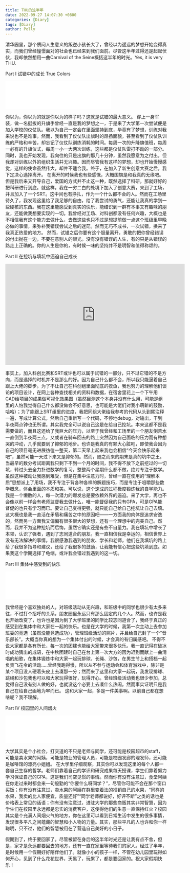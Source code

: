 ```yaml
---
title: THU的这半年
date: 2022-09-27 14:07:30 +0800
categories: [Diary]
tags: [Diary]
author: Polly
---
```




​		清华园里，那个质问人生意义的叛逆小孩长大了，曾经以为遥远的梦想开始变得真实，而我们曾经憧憬面对的社会也已经来到我们面前。尽管这半年过得还是起起伏伏，我却依然想用一曲Carnival of the Seine概括这半年的时光。Yes, it is very THU.

Part I    试错中的成长
True Colors

<iframe frameborder="no" border="0" marginwidth="0" marginheight="0" width=330 height=86 src="//music.163.com/outchain/player?type=2&id=430208474&auto=1&height=66"></iframe>

你以为，你以为的就是你以为的样子吗？这就是试错的最大意义。
		穿上一身军装，做一名挺拔的升旗手曾经一直是我的梦想之一，于是来了大学第一次尝试便是加入学校的仪仗队。我以为自己一定会在里面坚持到底，毕竟有了梦想，训练对我来说也不是难事。然而，我看到了仪仗队出旗时的昂扬面貌，甚至看到了仪仗队训练的严格和辛苦，却忘记了仪仗队训练消耗的时间。每周一次的升降旗值班，每周一必有的升旗仪式，每周一小一大两次训练，这些都是仪仗队雷打不动的一部分。同时，我也开始发现，我向往的只是出旗的那几十分钟，虽然我愿意为之付出，但我却对训练以外的组织生活并无兴趣。因而尽管我有这样的梦想，却也开始慢慢感觉，这样的使命虽然伟大，却并不适合我。终于，在加入了新生创意大赛之后，我下定决心选择离开。
   在离开的时候我也有些感慨，大概国旗是和我真的无缘吧。但是我后来又开导自己，爱国的方式并不止这一种，既然选择了科研，那就好好的把科研进行到底。就这样，我在一穷二白的处境下加入了创意大赛，来到了工场，并且加入了一个SRT。这中间也有挣扎，作为一个什么都不会的人。然而在工场里待久了，我发现这里给了我足够的自由，给了我尝试的勇气，还能让我真的学到一些硬核的东西。我在这里能感受到真实的快乐，能结识到一群有本事又有趣味的朋友，还能做我想要实现的一切。我曾经对工场、对科创都没有任何兴趣，大概也是不相信我有这个能力去做什么，去做这些也只不过是想提前做一点这个班级里早晚必做的事情，来弥补我错误尝试之后的迷茫。然而无巧不成书，一次试错，换来了我真正热爱的地方。
    然而，试错之后你要有这个胆量离开，勇敢的把你曾经错误的付出抛在一边，不要在意别人的眼光。没有没有错误的人生，有的只是从错误的路走上正确的。你的人生是你的，有时候一味的坚持并不是明智和值得称颂的。

Part II   在挖坑与填坑中逼迫自己成长
<iframe width="560" height="315" src="https://www.youtube.com/embed/s5x8x8Jdt5A?start=1335" title="YouTube video player" frameborder="0" allow="accelerometer; autoplay; clipboard-write; encrypted-media; gyroscope; picture-in-picture" allowfullscreen></iframe>

​        事实上，加入科创比赛和SRT或许也可以属于试错的一部分，只不过它错的不是方向，而是选择的时机并不是那么的好。因为自己什么都不会，所以我只能逼着自己跟上大佬的脚步。为了不让自己在科创组里面彻底的摸鱼，我也努力的理解他们谈论的项目设计，在网上各种查找相关的资料和数据，在宿舍里花上一个下午用CAD给项目的成果做可视化效果图（虽然目测这个本身并没有什么用，可能是组里的人怕我觉得自己什么都没做会不好意思，也可能是大佬们对我小萌新的鼓励，哈哈）；为了能跟上SRT组里的进度，我把同组大佬给我参考的代码从头到尾注释一遍，写成计算公式，然后自己重新写一个代码，不停地debug，对输出，干到半夜两点钟也无所谓。
​        其实我完全可以说自己这是在给自己挖坑。本来这都不是我需要做的，而且这还给了我巨大的压力，以至于我曾经和工场里的一个朋友倒苦水一直倒到半夜两三点，又或者在骑车回去的路上突然因为自己面临的压力而有种想哭的冲动，几乎就要到了抑郁的地步。也许是我真的有颗大心脏吧，即使我会因为自己的项目毫无进展彷徨一整天，第二天早上起来我也会相信“今天会快乐起来吧”，虽然可能一天过下来又是抑郁的。然而，随之而来的期末是真的坑中之王。当最早的数分考试距离我只剩下不到一个月的时间，我不得不放下之前挖过的一切坑，转过头去全力扑进数学的复习，整整两个星期什么都不做，绝对专注于数学。虽然这种被动让我感到难受，但是在集中注意力时，曾经一直在使用的“理解本质”思想派上了用场，我不专注于背各种各样的解题技巧，而是专注于咀嚼那些数学概念，体会里面的本质和美。可以说，这个速成的过程极度锻炼我的自学能力。
​        我是一个懒散的人，每一次潜力的爆发总是要依赖外界的逼迫。来了大学，再也不会像以前一样会有老师监督我去做什么，唯一能督促我的只有GPA，可是GPA能督促的也只有学习而已。要让自己变得更强，就只能自己给自己挖坑让自己去填。这大概也是我一直活在矛盾和痛苦之中的原因吧——一方面我的肉体是追求安逸的，然而另一方面我又偏偏有很多很大的梦想，还有一个理想中的完美自己。
​        然而，我并不为这种挖坑而后悔，虽然它确实还是有些不自量力。我在填坑中增长了本领，认识了强者，遇到了志同道合的朋友。我一直相信我是幸运的，相信世界上没有无法解决的事情。我很感激我遇到的朋友、学长和老师，他们在我填坑的路上给了我很多指导和建议，还给了我很多的鼓励，让我能有信心把这些坑填到底。如果我这个学期选择了龟缩，或许我会错过我遇到的这一切。

Part III  集体中感受到的快乐
<iframe frameborder="no" border="0" marginwidth="0" marginheight="0" width=330 height=86 src="//music.163.com/outchain/player?type=2&id=95843&auto=1&height=66"></iframe>

我曾经是个喜欢独处的人，对班级活动从无兴趣，和班级中的同学也很少有太多来往，不过打个招呼的关系，朋友圈里永远只有那么固定的几个人。然而，也许是我也开始改变了，也许也是因为到了大学班里的同学比较志同道合了，我终于真正的感受到在集体中和大家在一起的快乐。也是在大学的时候，我第一次主动上去参加班委的竞选（虽然没能竞选成功），管理班级活动的照片，并且给自己封了一个“音乐部长”。大概当你真的想为一个集体付出的时候，才会真的有归属感吧。
    不得不说大家都是各有所长，每一次的团建也能给大家带来很多快乐。我一直记得在破冰时成功猜出的成语，在中秋团建时自己在台上第一次大方的因为迟到而献上一曲清唱的船歌，在集体锻炼中和大家一起玩排球、长绳、沙包，在男生节上和搭档一起负责飞花令的活动.....曾经我跑得慢，所以从不参与运动会和体育游戏中，除非是某个项目没人硬着头皮上去凑那一分；然而来了这里和大家一起玩，我发现排球、跳绳和沙包我也可以和大家玩得很好，玩得开心。曾经班级活动我也很少参加，总觉得自己没有别人做的好，也就没这个必要上去凑什么热闹。然而事实证明只是我自己在给自己画地为牢而已。
    这和大家一起，多是一件美事啊。以前自己都在想啥呢？我不理解。

Part IV     校园里的人间烟火
<iframe frameborder="no" border="0" marginwidth="0" marginheight="0" width=330 height=86 src="//music.163.com/outchain/player?type=2&id=473005028&auto=1&height=66"></iframe>

大学其实是个小社会，打交道的不只是老师与同学，还可能是校园超市的staff，可能是卖水果的阿姨，可能是物业的管理人员，可能是校园发廊的理发师，还可能是咖啡馆的漂亮小姐姐。
    在大学里仔细观察，其实你可以发现这里的每个人都一套自己生存的哲学。老师们靠着自己的学识和研究成果每天授课，学生们靠着努力学习保证自己的GPA，这是我们司空见惯的事情。然而你有没有注意过，食堂阿姨在你走过来时都会来一句殷勤的“你要什么呀同学？”，尽管你可能不会在那个窗口买饭；你有没有注意过，卖水果的阿姨在群里变着法的推销自己的水果，“同样的水果，我卖的比人家便宜，质量还好”“同学老师都说好，好评不断”之类的话也是价格表上常见的话语；你有没有注意过，进驻大学的那些商贩其实非常智慧，因为学生们在校园里永远都是忠实的消费客户，这使得他们的生意一直保持红火？校园其实是个充满人间烟火气的地方，你在这里可以看到日常生活中发生的很多事情，发现很多平凡之间蕴藏的智慧和小人物的力量。其实，那些平凡的人也许和你一样聪明，只不过，他们的智慧被用在了营造自己美好的小日子。

假期到了，终于要回家了。尽管被留在身后的这半年时光还是让我有点不舍，但是，家才是永远都要回去的地方，还有一直在家里等待我们的家人。经过了半年，是时候用一个假期好好陪伴他们了。就像小小的孩子一样，不管在幼儿园里玩得如何开心，见到了什么花花世界，天黑了，玩累了，都是要回家的。祝大家假期快乐！